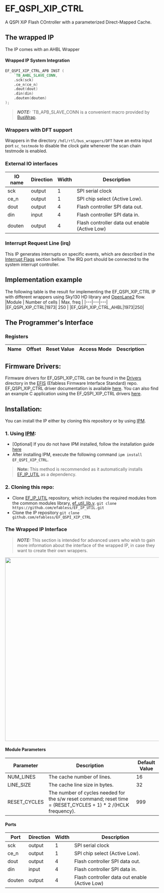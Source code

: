 # EF_QSPI_XIP_CTRL

A QSPI XiP Flash COntroller with a parameterized Direct-Mapped Cache.
## The wrapped IP


 The IP comes with an AHBL Wrapper

#### Wrapped IP System Integration

```verilog
EF_QSPI_XIP_CTRL_APB INST (
	`TB_AHBL_SLAVE_CONN,
	.sck(sck)
	.ce_n(ce_n)
	.dout(dout)
	.din(din)
	.douten(douten)
);
```
> **_NOTE:_** `TB_APB_SLAVE_CONN is a convenient macro provided by [BusWrap](https://github.com/efabless/BusWrap/tree/main).
### Wrappers with DFT support
Wrappers in the directory ``/hdl/rtl/bus_wrappers/DFT`` have an extra input port ``sc_testmode`` to disable the clock gate whenever the scan chain testmode is enabled.
### External IO interfaces
|IO name|Direction|Width|Description|
|---|---|---|---|
|sck|output|1|SPI serial clock|
|ce_n|output|1|SPI chip select (Active Low).|
|dout|output|4|Flash controller SPI data out.|
|din|input|4|Flash controller SPI data in.|
|douten|output|4|Flash controller data out enable (Active Low)|
### Interrupt Request Line (irq)
This IP generates interrupts on specific events, which are described in the [Interrupt Flags](#interrupt-flags) section bellow. The IRQ port should be connected to the system interrupt controller.

## Implementation example  

The following table is the result for implementing the EF_QSPI_XIP_CTRL IP with different wrappers using Sky130 HD library and [OpenLane2](https://github.com/efabless/openlane2) flow.
|Module | Number of cells | Max. freq |
|---|---|---|
|EF_QSPI_XIP_CTRL|1973| 250 |
|EF_QSPI_XIP_CTRL_AHBL|1973|250|
## The Programmer's Interface


### Registers

|Name|Offset|Reset Value|Access Mode|Description|
|---|---|---|---|---|

## Firmware Drivers:
Firmware drivers for EF_QSPI_XIP_CTRL can be found in the [Drivers](https://github.com/efabless/EFIS/tree/main/Drivers) directory in the [EFIS](https://github.com/efabless/EFIS) (Efabless Firmware Interface Standard) repo. EF_QSPI_XIP_CTRL driver documentation  is available [here](https://github.com/efabless/EFIS/blob/main/Drivers/Docs/EF_QSPI_XIP_CTRL/README.md).
You can also find an example C application using the EF_QSPI_XIP_CTRL drivers [here](https://github.com/efabless/EFIS/tree/main/Drivers/Docs/EF_QSPI_XIP_CTRL/example).
## Installation:
You can install the IP either by cloning this repository or by using [IPM](https://github.com/efabless/IPM).
### 1. Using [IPM](https://github.com/efabless/IPM):
- [Optional] If you do not have IPM installed, follow the installation guide [here](https://github.com/efabless/IPM/blob/main/README.md)
- After installing IPM, execute the following command ```ipm install EF_QSPI_XIP_CTRL```.
> **Note:** This method is recommended as it automatically installs [EF_IP_UTIL](https://github.com/efabless/EF_IP_UTIL.git) as a dependency.
### 2. Cloning this repo: 
- Clone [EF_IP_UTIL](https://github.com/efabless/EF_IP_UTIL.git) repository, which includes the required modules from the common modules library, [ef_util_lib.v](https://github.com/efabless/EF_IP_UTIL/blob/main/hdl/ef_util_lib.v).
```git clone https://github.com/efabless/EF_IP_UTIL.git```
- Clone the IP repository
```git clone github.com/efabless/EF_QSPI_XIP_CTRL```

### The Wrapped IP Interface 

>**_NOTE:_** This section is intended for advanced users who wish to gain more information about the interface of the wrapped IP, in case they want to create their own wrappers.

<img src="docs/_static/EF_QSPI_XIP_CTRL.svg" width="600"/>

#### Module Parameters 

|Parameter|Description|Default Value|
|---|---|---|
|NUM_LINES|The cache number of lines.|16|
|LINE_SIZE|The cache line size in bytes.|32|
|RESET_CYCLES|The number of cycles needed for the s/w reset command; reset time = (RESET_CYCLES + 1) * 2 /(HCLK frequency).|999|

#### Ports 

|Port|Direction|Width|Description|
|---|---|---|---|
|sck|output|1|SPI serial clock|
|ce_n|output|1|SPI chip select (Active Low).|
|dout|output|4|Flash controller SPI data out.|
|din|input|4|Flash controller SPI data in.|
|douten|output|4|Flash controller data out enable (Active Low)|
